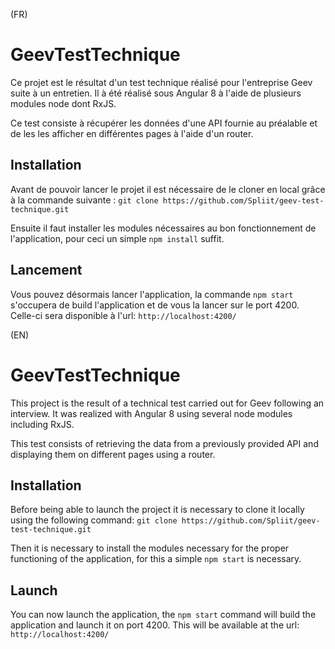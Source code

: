 (FR)
# GeevTestTechnique

Ce projet est le résultat d'un test technique réalisé pour l'entreprise Geev suite à un entretien. Il à été réalisé sous Angular 8 à l'aide de plusieurs modules node dont RxJS.

Ce test consiste à récupérer les données d'une API fournie au préalable et de les les afficher en différentes pages à l'aide d'un router.

## Installation

Avant de pouvoir lancer le projet il est nécessaire de le cloner en local grâce à la commande suivante : 
```git clone https://github.com/Spliit/geev-test-technique.git```

Ensuite il faut installer les modules nécessaires au bon fonctionnement de l'application, pour ceci un simple ```npm install``` suffit.

## Lancement

Vous pouvez désormais lancer l'application, la commande ```npm start``` s'occupera de build l'application et de vous la lancer sur le port 4200.
Celle-ci sera disponible à l'url: ```http://localhost:4200/```


(EN)
# GeevTestTechnique

This project is the result of a technical test carried out for Geev following an interview. It was realized with Angular 8 using several node modules including RxJS.

This test consists of retrieving the data from a previously provided API and displaying them on different pages using a router.

## Installation

Before being able to launch the project it is necessary to clone it locally using the following command:
```git clone https://github.com/Spliit/geev-test-technique.git```

Then it is necessary to install the modules necessary for the proper functioning of the application, for this a simple ```npm start``` is necessary.

## Launch

You can now launch the application, the ```npm start``` command will build the application and launch it on port 4200.
This will be available at the url: ```http://localhost:4200/```